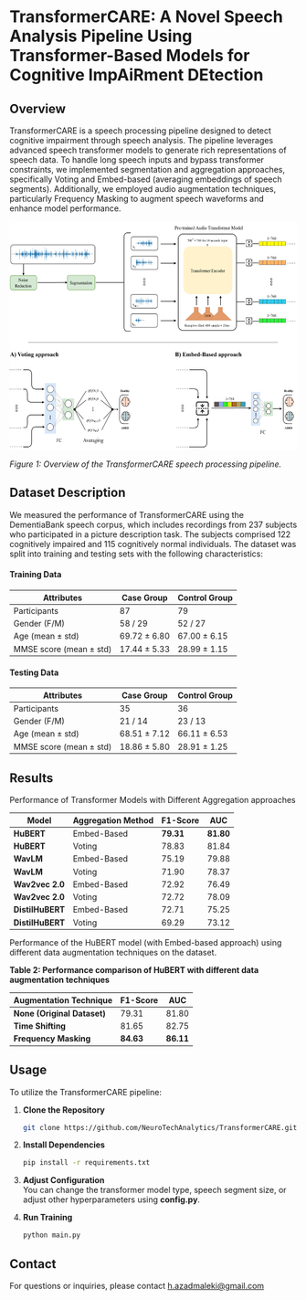 # TransformerCARE: A Novel Speech Analysis Pipeline Using Transformer-Based Models for Cognitive ImpAiRment DEtection

## Overview

TransformerCARE is a speech processing pipeline designed to detect cognitive impairment through speech analysis. The pipeline leverages advanced speech transformer models to generate rich representations of speech data. To handle long speech inputs and bypass transformer constraints, we implemented segmentation and aggregation approaches, specifically Voting and Embed-based (averaging embeddings of speech segments). Additionally, we employed audio augmentation techniques, particularly Frequency Masking to augment speech waveforms and enhance model performance.


<img src="https://github.com/NeuroTechAnalytics/TransformerCARE/blob/master/imgs/pipeline.jpg" width="700" height="400" class="centerImage">

*Figure 1: Overview of the TransformerCARE speech processing pipeline.*

## Dataset Description

We measured the performance of TransformerCARE using the DementiaBank speech corpus, which includes recordings from 237 subjects who participated in a picture description task. The subjects comprised 122 cognitively impaired and 115 cognitively normal individuals. The dataset was split into training and testing sets with the following characteristics:

#### Training Data

| Attributes                        | Case Group     | Control Group    |
|-----------------------------------|----------------|------------------|
| Participants                      | 87             | 79               |
| Gender (F/M)                      | 58 / 29        | 52 / 27          |
| Age (mean ± std)                  | 69.72 ± 6.80   | 67.00 ± 6.15     |
| MMSE score (mean ± std)           | 17.44 ± 5.33   | 28.99 ± 1.15     |

#### Testing Data

| Attributes                        | Case Group     | Control Group    |
|-----------------------------------|----------------|------------------|
| Participants                      | 35             | 36               |
| Gender (F/M)                      | 21 / 14        | 23 / 13          |
| Age (mean ± std)                  | 68.51 ± 7.12   | 66.11 ± 6.53     |
| MMSE score (mean ± std)           | 18.86 ± 5.80   | 28.91 ± 1.25     |

## Results

Performance of Transformer Models with Different Aggregation approaches

| Model           | Aggregation Method | F1-Score | AUC    |
|-----------------|--------------------|----------|--------|
| **HuBERT**      | Embed-Based        | **79.31**    | **81.80**  |
| **HuBERT**      | Voting             | 78.83    | 81.84  |
| **WavLM**       | Embed-Based        | 75.19    | 79.88  |
| **WavLM**       | Voting             | 71.90    | 78.37  |
| **Wav2vec 2.0** | Embed-Based        | 72.92    | 76.49  |
| **Wav2vec 2.0** | Voting             | 72.72    | 78.09  |
| **DistilHuBERT**| Embed-Based        | 72.71    | 75.25  |
| **DistilHuBERT**| Voting             | 69.29    | 73.12  |


Performance of the HuBERT model (with Embed-based approach) using different data augmentation techniques on the dataset.

**Table 2: Performance comparison of HuBERT with different data augmentation techniques**

| Augmentation Technique                | F1-Score | AUC    |
|---------------------------------------|----------|--------|
| **None (Original Dataset)**           | 79.31    | 81.80  |
| **Time Shifting**                     | 81.65    | 82.75  |
| **Frequency Masking**                 | **84.63**    | **86.11**  |


## Usage

To utilize the TransformerCARE pipeline:

1. **Clone the Repository**
   ```bash
   git clone https://github.com/NeuroTechAnalytics/TransformerCARE.git

2. **Install Dependencies**
   ```bash
   pip install -r requirements.txt

3. **Adjust Configuration** <br>
   You can change the transformer model type, speech segment size, or adjust other hyperparameters using **config.py**.
   
4. **Run Training**
   ```bash
   python main.py

## Contact

For questions or inquiries, please contact h.azadmaleki@gmail.com



